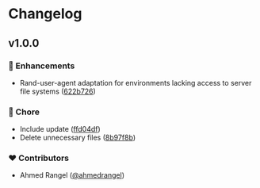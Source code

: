 # Changelog


## v1.0.0


### 🚀 Enhancements

- Rand-user-agent adaptation for environments lacking access to server file systems ([622b726](https://github.com/ahmedrangel/rand-user-agent/commit/622b726))

### 🏡 Chore

- Include update ([ffd04df](https://github.com/ahmedrangel/rand-user-agent/commit/ffd04df))
- Delete unnecessary files ([8b97f8b](https://github.com/ahmedrangel/rand-user-agent/commit/8b97f8b))

### ❤️ Contributors

- Ahmed Rangel ([@ahmedrangel](http://github.com/ahmedrangel))

